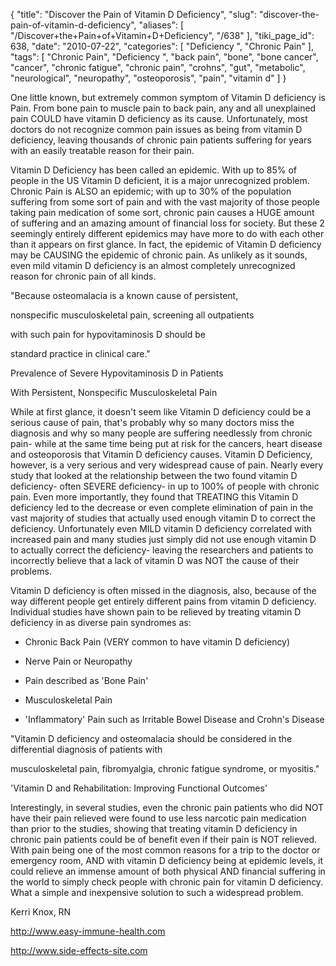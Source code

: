 {
    "title": "Discover the Pain of Vitamin D Deficiency",
    "slug": "discover-the-pain-of-vitamin-d-deficiency",
    "aliases": [
        "/Discover+the+Pain+of+Vitamin+D+Deficiency",
        "/638"
    ],
    "tiki_page_id": 638,
    "date": "2010-07-22",
    "categories": [
        "Deficiency ",
        "Chronic Pain"
    ],
    "tags": [
        "Chronic Pain",
        "Deficiency ",
        "back pain",
        "bone",
        "bone cancer",
        "cancer",
        "chronic fatigue",
        "chronic pain",
        "crohns",
        "gut",
        "metabolic",
        "neurological",
        "neuropathy",
        "osteoporosis",
        "pain",
        "vitamin d"
    ]
}


One little known, but extremely common symptom of Vitamin D deficiency is Pain. From bone pain to muscle pain to back pain, any and all unexplained pain COULD have vitamin D deficiency as its cause. Unfortunately, most doctors do not recognize common pain issues as being from vitamin D deficiency, leaving thousands of chronic pain patients suffering for years with an easily treatable reason for their pain.

Vitamin D Deficiency has been called an epidemic. With up to 85% of people in the US Vitamin D deficient, it is a major unrecognized problem. Chronic Pain is ALSO an epidemic; with up to 30% of the population suffering from some sort of pain and with the vast majority of those people taking pain medication of some sort, chronic pain causes a HUGE amount of suffering and an amazing amount of financial loss for society. But these 2 seemingly entirely different epidemics may have more to do with each other than it appears on first glance. In fact, the epidemic of Vitamin D deficiency may be CAUSING the epidemic of chronic pain. As unlikely as it sounds, even mild vitamin D deficiency is an almost completely unrecognized reason for chronic pain of all kinds.

"Because osteomalacia is a known cause of persistent,

nonspecific musculoskeletal pain, screening all outpatients

with such pain for hypovitaminosis D should be

standard practice in clinical care."

Prevalence of Severe Hypovitaminosis D in Patients

With Persistent, Nonspecific Musculoskeletal Pain

While at first glance, it doesn't seem like Vitamin D deficiency could be a serious cause of pain, that's probably why so many doctors miss the diagnosis and why so many people are suffering needlessly from chronic pain- while at the same time being put at risk for the cancers, heart disease and osteoporosis that Vitamin D deficiency causes. Vitamin D Deficiency, however, is a very serious and very widespread cause of pain. Nearly every study that looked at the relationship between the two found vitamin D deficiency- often SEVERE deficiency- in up to 100% of people with chronic pain. Even more importantly, they found that TREATING this Vitamin D deficiency led to the decrease or even complete elimination of pain in the vast majority of studies that actually used enough vitamin D to correct the deficiency. Unfortunately even MILD vitamin D deficiency correlated with increased pain and many studies just simply did not use enough vitamin D to actually correct the deficiency- leaving the researchers and patients to incorrectly believe that a lack of vitamin D was NOT the cause of their problems.

Vitamin D deficiency is often missed in the diagnosis, also, because of the way different people get entirely different pains from vitamin D deficiency. Individual studies have shown pain to be relieved by treating vitamin D deficiency in as diverse pain syndromes as:

* Chronic Back Pain (VERY common to have vitamin D deficiency)

* Nerve Pain or Neuropathy

* Pain described as 'Bone Pain'

* Musculoskeletal Pain

* 'Inflammatory' Pain such as Irritable Bowel Disease and Crohn's Disease

"Vitamin D deficiency and osteomalacia should be considered in the differential diagnosis of patients with

musculoskeletal pain, fibromyalgia, chronic fatigue syndrome, or myositis."

'Vitamin D and Rehabilitation: Improving Functional Outcomes'

Interestingly, in several studies, even the chronic pain patients who did NOT have their pain relieved were found to use less narcotic pain medication than prior to the studies, showing that treating vitamin D deficiency in chronic pain patients could be of benefit even if their pain is NOT relieved. With pain being one of the most common reasons for a trip to the doctor or emergency room, AND with vitamin D deficiency being at epidemic levels, it could relieve an immense amount of both physical AND financial suffering in the world to simply check people with chronic pain for vitamin D deficiency. What a simple and inexpensive solution to such a widespread problem.

Kerri Knox, RN

http://www.easy-immune-health.com

http://www.side-effects-site.com